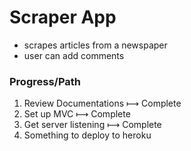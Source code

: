 # Scraper App
- scrapes articles from a newspaper
- user can add comments

### Progress/Path

1. Review Documentations &#10236; Complete
2. Set up MVC &#10236; Complete
3. Get server listening &#10236; Complete
4. Something to deploy to heroku
